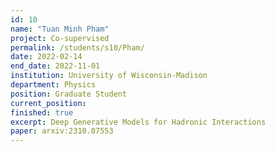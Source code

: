 ```yaml
---
id: 10
name: "Tuan Minh Pham"
project: Co-supervised 
permalink: /students/s10/Pham/
date: 2022-02-14
end_date: 2022-11-01
institution: University of Wisconsin-Madison
department: Physics
position: Graduate Student
current_position: 
finished: true
excerpt: Deep Generative Models for Hadronic Interactions
paper: arxiv:2310.07553
---
```

